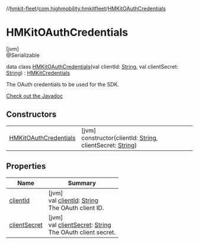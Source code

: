 //[hmkit-fleet](../../../index.md)/[com.highmobility.hmkitfleet](../index.md)/[HMKitOAuthCredentials](index.md)

# HMKitOAuthCredentials

[jvm]\
@Serializable

data class [HMKitOAuthCredentials](index.md)(val clientId: [String](https://kotlinlang.org/api/latest/jvm/stdlib/kotlin-stdlib/kotlin/-string/index.html), val clientSecret: [String](https://kotlinlang.org/api/latest/jvm/stdlib/kotlin-stdlib/kotlin/-string/index.html)) : [HMKitCredentials](../-h-m-kit-credentials/index.md)

The OAuth credentials to be used for the SDK.

[Check out the Javadoc](https://highmobility.github.io/hmkit-fleet/v2/javadoc/com/highmobility/hmkitfleet/HMKitOAuthCredentials.html)

## Constructors

| | |
|---|---|
| [HMKitOAuthCredentials](-h-m-kit-o-auth-credentials.md) | [jvm]<br>constructor(clientId: [String](https://kotlinlang.org/api/latest/jvm/stdlib/kotlin-stdlib/kotlin/-string/index.html), clientSecret: [String](https://kotlinlang.org/api/latest/jvm/stdlib/kotlin-stdlib/kotlin/-string/index.html)) |

## Properties

| Name | Summary |
|---|---|
| [clientId](client-id.md) | [jvm]<br>val [clientId](client-id.md): [String](https://kotlinlang.org/api/latest/jvm/stdlib/kotlin-stdlib/kotlin/-string/index.html)<br>The OAuth client ID. |
| [clientSecret](client-secret.md) | [jvm]<br>val [clientSecret](client-secret.md): [String](https://kotlinlang.org/api/latest/jvm/stdlib/kotlin-stdlib/kotlin/-string/index.html)<br>The OAuth client secret. |

